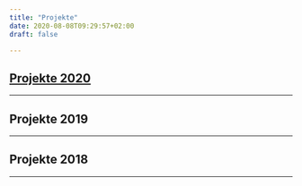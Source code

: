 ```yaml
---
title: "Projekte"
date: 2020-08-08T09:29:57+02:00
draft: false

---
```

## [Projekte 2020](https://jasmin-schaedler.com/de/2020)
-------------
## Projekte 2019
-------------
## Projekte 2018
-------------
